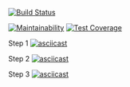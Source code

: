 [![Build Status](https://travis-ci.com/raccoonroman/frontend-project-lvl2.svg?branch=master)](https://travis-ci.com/raccoonroman/frontend-project-lvl2)

[![Maintainability](https://api.codeclimate.com/v1/badges/557d1309e3c87772fc83/maintainability)](https://codeclimate.com/github/raccoonroman/frontend-project-lvl2/maintainability)
[![Test Coverage](https://api.codeclimate.com/v1/badges/557d1309e3c87772fc83/test_coverage)](https://codeclimate.com/github/raccoonroman/frontend-project-lvl2/test_coverage)


Step 1
[![asciicast](https://asciinema.org/a/eVlTB1QtjxFj1mNxY8HEggOT8.svg)](https://asciinema.org/a/eVlTB1QtjxFj1mNxY8HEggOT8)

Step 2
[![asciicast](https://asciinema.org/a/SgcsWXEBd4LF4IClUufcosIf1.svg)](https://asciinema.org/a/SgcsWXEBd4LF4IClUufcosIf1)

Step 3
[![asciicast](https://asciinema.org/a/PJGmyaaoJczyy35aKFclOcyDD.svg)](https://asciinema.org/a/PJGmyaaoJczyy35aKFclOcyDD)
